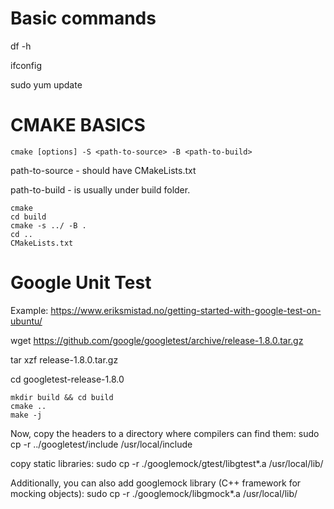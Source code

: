 # Basic commands

df -h

ifconfig

sudo yum update 


# CMAKE BASICS 
```
cmake [options] -S <path-to-source> -B <path-to-build>
```
path-to-source - should have CMakeLists.txt

path-to-build - is usually under build folder.

```
cmake
cd build
cmake -s ../ -B . 
cd ..
CMakeLists.txt
```


# Google Unit Test 
Example: https://www.eriksmistad.no/getting-started-with-google-test-on-ubuntu/ 

wget https://github.com/google/googletest/archive/release-1.8.0.tar.gz

tar xzf release-1.8.0.tar.gz

cd googletest-release-1.8.0

```
mkdir build && cd build
cmake ..
make -j
``` 

Now, copy the headers to a directory where compilers can find them:
sudo cp -r ../googletest/include /usr/local/include

copy static libraries: 
sudo cp -r ./googlemock/gtest/libgtest*.a /usr/local/lib/

Additionally, you can also add googlemock library (C++ framework for mocking objects):
sudo cp -r ./googlemock/libgmock*.a /usr/local/lib/


